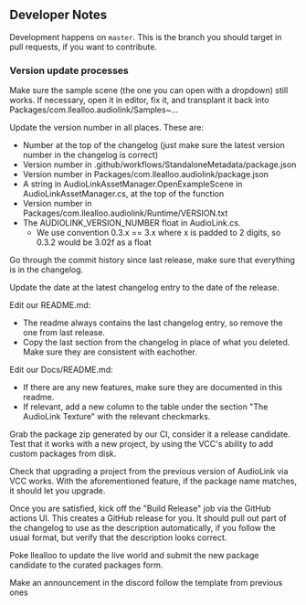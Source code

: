 ## Developer Notes

Development happens on `master`. This is the branch you should target in pull requests, if you want to contribute.

### Version update processes

Make sure the sample scene (the one you can open with a dropdown) still works.
If necessary, open it in editor, fix it, and transplant it back into Packages/com.llealloo.audiolink/Samples~...

Update the version number in all places. These are:
- Number at the top of the changelog (just make sure the latest version number in the changelog is correct)
- Version number in .github/workflows/StandaloneMetadata/package.json
- Version number in Packages/com.llealloo.audiolink/package.json
- A string in AudioLinkAssetManager.OpenExampleScene in AudioLinkAssetManager.cs, at the top of the function
- Version number in Packages/com.llealloo.audiolink/Runtime/VERSION.txt
- The AUDIOLINK_VERSION_NUMBER float in AudioLink.cs.
    - We use convention 0.3.x == 3.x where x is padded to 2 digits,
      so 0.3.2 would be 3.02f as a float

Go through the commit history since last release, make sure that everything is in the changelog.

Update the date at the latest changelog entry to the date of the release.

Edit our README.md:
- The readme always contains the last changelog entry, so remove the one from last release.
- Copy the last section from the changelog in place of what you deleted. Make sure they are consistent with eachother.

Edit our Docs/README.md:
- If there are any new features, make sure they are documented in this readme.
- If relevant, add a new column to the table under the section "The AudioLink Texture" with the relevant checkmarks.

Grab the package zip generated by our CI, consider it a release candidate. Test that it works with a new project, by using the VCC's ability to add custom packages from disk.

Check that upgrading a project from the previous version of AudioLink via VCC works. With the aforementioned feature, if the package name matches, it should let you upgrade.

Once you are satisfied, kick off the "Build Release" job via the GitHub actions UI. This creates a GitHub release for you. It should pull out part of the changelog to use as the description automatically, if you follow the usual format, but verify that the description looks correct.

Poke llealloo to update the live world and submit the new package candidate to the curated packages form.

Make an announcement in the discord follow the template from previous ones 
